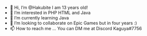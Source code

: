 - 👋 Hi, I’m @Hakubite I am 13 years old!
- 👀 I’m interested in PHP HTML and Java
- 🌱 I’m currently learning Java
- 💞️ I’m looking to collaborate on Epic Games but in four years :)
- 📫 How to reach me ... You can DM me at Discord Kaguya#7756


